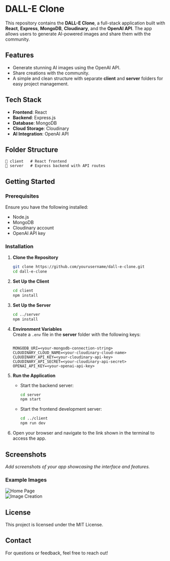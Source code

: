 # DALL-E Clone  

This repository contains the **DALL-E Clone**, a full-stack application built with **React**, **Express**, **MongoDB**, **Cloudinary**, and the **OpenAI API**. The app allows users to generate AI-powered images and share them with the community.  

## Features  
- Generate stunning AI images using the OpenAI API.  
- Share creations with the community.  
- A simple and clean structure with separate **client** and **server** folders for easy project management.  

## Tech Stack  
- **Frontend**: React  
- **Backend**: Express.js  
- **Database**: MongoDB  
- **Cloud Storage**: Cloudinary  
- **AI Integration**: OpenAI API  

## Folder Structure  
```
📂 client   # React frontend  
📂 server   # Express backend with API routes  
```  

## Getting Started  

### Prerequisites  
Ensure you have the following installed:  
- Node.js  
- MongoDB  
- Cloudinary account  
- OpenAI API key  

### Installation  

1. **Clone the Repository**  
   ```bash  
   git clone https://github.com/yourusername/dall-e-clone.git  
   cd dall-e-clone  
   ```  

2. **Set Up the Client**  
   ```bash  
   cd client  
   npm install  
   ```  

3. **Set Up the Server**  
   ```bash  
   cd ../server  
   npm install  
   ```  

4. **Environment Variables**  
   Create a `.env` file in the **server** folder with the following keys:  
   ```plaintext
   
   MONGODB_URI=<your-mongodb-connection-string>  
   CLOUDINARY_CLOUD_NAME=<your-cloudinary-cloud-name>  
   CLOUDINARY_API_KEY=<your-cloudinary-api-key>  
   CLOUDINARY_API_SECRET=<your-cloudinary-api-secret>  
   OPENAI_API_KEY=<your-openai-api-key>  
   ```  

5. **Run the Application**  

   - Start the backend server:  
     ```bash  
     cd server  
     npm start  
     ```  

   - Start the frontend development server:  
     ```bash  
     cd ../client  
     npm run dev  
     ```  

6. Open your browser and navigate to the link shown in the terminal to access the app.  

## Screenshots  
_Add screenshots of your app showcasing the interface and features._  

### Example Images  
![Home Page](https://via.placeholder.com/800x400?text=Upload+an+image+here)  
![Image Creation](https://via.placeholder.com/800x400?text=Upload+an+image+here)  


## License  
This project is licensed under the MIT License.  

## Contact  
For questions or feedback, feel free to reach out!  

